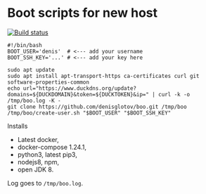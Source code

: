 Boot scripts for new host
=========================

[![Build status]](https://travis-ci.org/denisglotov/boo)

[Build status]: https://travis-ci.org/denisglotov/boo.svg?branch=master

``` shell
#!/bin/bash
BOOT_USER='denis'  # <--- add your username
BOOT_SSH_KEY='...' # <--- add your key here

sudo apt update
sudo apt install apt-transport-https ca-certificates curl git software-properties-common
echo url="https://www.duckdns.org/update?domains=${DUCKDOMAIN}&token=${DUCKTOKEN}&ip=" | curl -k -o /tmp/boo.log -K -
git clone https://github.com/denisglotov/boo.git /tmp/boo
/tmp/boo/create-user.sh "$BOOT_USER" "$BOOT_SSH_KEY"
```

Installs
* Latest docker,
* docker-compose 1.24.1,
* python3, latest pip3,
* nodejs8, npm,
* open JDK 8.

Log goes to `/tmp/boo.log`.
